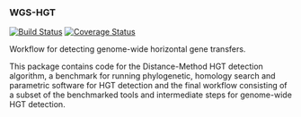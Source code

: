 ### WGS-HGT

[![Build Status](https://travis-ci.org/biocore/WGS-HGT.png?branch=master)](https://travis-ci.org/biocore/WGS-HGT)
[![Coverage Status](https://coveralls.io/repos/biocore/WGS-HGT/badge.png?branch=master)](https://travis-ci.org/biocore/WGS-HGT.svg)

Workflow for detecting genome-wide horizontal gene transfers.

This package contains code for the Distance-Method HGT detection algorithm,
a benchmark for running phylogenetic, homology search and parametric software
for HGT detection and the final workflow consisting of a subset of the
benchmarked tools and intermediate steps for genome-wide HGT detection.


